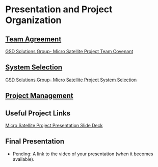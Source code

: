 # Presentation and Project Organization


## [Team Agreement](https://drive.google.com/file/d/1gRRIiz2kUSz3m5TboxeRd42-v00Urnd3/view)

[GSD Solutions Group- Micro Satellite Project Team Covenant](https://github.com/GSD-Solutions-Group/Documentation/blob/main/GSD%20Solutions%20Group%20ProjectCovenant-MicroSat.pdf)

## [System Selection](https://drive.google.com/file/d/1_P2m80VuHUWgRKf4L92oYN7hUW0nRiQa/view?usp=sharing)

[GSD Solutions Group- Micro Satellite Project System Selection](https://github.com/GSD-Solutions-Group/Documentation/blob/main/GSD%20System%20Selection-MicroSat%20Project.pdf)

## [Project Management](https://github.com/orgs/GSD-Solutions-Group/projects/1)


## Useful Project Links

 [Micro Satellite Project Presentation Slide Deck](https://github.com/GSD-Solutions-Group/Documentation/blob/main/GSD%20Solutions%20Group-Project_%20Micro%20Satellites%20(Slide%20Deck).pdf)

## Final Presentation

 * Pending: A link to the video of your presentation (when it becomes available).
 
